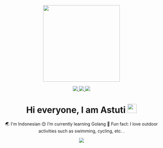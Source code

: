 ### 
<div align="center">
  <img src="https://media.giphy.com/media/VfF3Kx7F7P3tZ1DDHT/giphy.gif" width="250" height="250"/>
 </div>
 
 <p align=center>
  <a href="https://github.com/astutirahmawati">
    <img src="https://badges.pufler.dev/visits/astutirahmawati/astutirahmawati??style=plastic&color=tosca&logo=github">
    
  </a>
  <a href="https://github.com/astutirahmawati"><img src="https://img.shields.io/github/followers/astutirahmawati?style=social">
     </a>
   
  <a href="https://github.com/astutirahmawati?tab=repositories">
    <img src="https://badges.pufler.dev/repos/astutirahmawati??style=plastic&color=tosca&logo=github">
  </a>
</p>

 
<h1 align="center"> Hi everyone, I am Astuti 
  <img src="https://media.giphy.com/media/hvRJCLFzcasrR4ia7z/giphy.gif" width="30px"/>
</h1>

<p align="center">
🌏 I'm Indonesian
😊 I’m currently learning Golang
🌷 Fun fact: I love outdoor activities such as swimming, cycling, etc. .
</p>

<p align=center>  
  <img align=center src="https://github-readme-stats.vercel.app/api?username=astutirahmawati&theme=highcontrast&show_icons=true">
</p>


